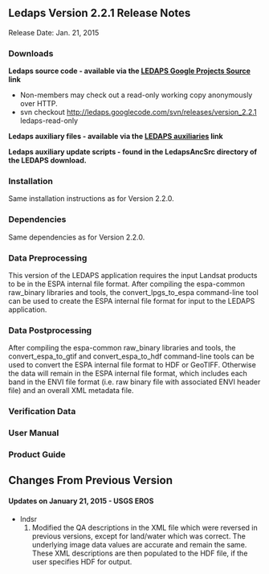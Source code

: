 ## Ledaps Version 2.2.1 Release Notes ##
Release Date: Jan. 21, 2015

### Downloads ###
**Ledaps source code - available via the [LEDAPS Google Projects Source](http://code.google.com/p/ledaps/source/checkout) link**

  * Non-members may check out a read-only working copy anonymously over HTTP.
  * svn checkout http://ledaps.googlecode.com/svn/releases/version_2.2.1 ledaps-read-only

**Ledaps auxiliary files - available via the [LEDAPS auxiliaries](http://espa.cr.usgs.gov/validations/ledaps_auxiliary/ledaps_aux.1978-2014.tar.gz) link**

**Ledaps auxiliary update scripts - found in the LedapsAncSrc directory of the LEDAPS download.**

### Installation ###
Same installation instructions as for Version 2.2.0.

### Dependencies ###
Same dependencies as for Version 2.2.0.

### Data Preprocessing ###
This version of the LEDAPS application requires the input Landsat products to be in the ESPA internal file format.  After compiling the espa-common raw\_binary libraries and tools, the convert\_lpgs\_to\_espa command-line tool can be used to create the ESPA internal file format for input to the LEDAPS application.

### Data Postprocessing ###
After compiling the espa-common raw\_binary libraries and tools, the convert\_espa\_to\_gtif and convert\_espa\_to\_hdf command-line tools can be used to convert the ESPA internal file format to HDF or GeoTIFF.  Otherwise the data will remain in the ESPA internal file format, which includes each band in the ENVI file format (i.e. raw binary file with associated ENVI header file) and an overall XML metadata file.

### Verification Data ###

### User Manual ###

### Product Guide ###

## Changes From Previous Version ##
#### Updates on January 21, 2015 - USGS EROS ####
  * lndsr
    1. Modified the QA descriptions in the XML file which were reversed in previous versions, except for land/water which was correct.  The underlying image data values are accurate and remain the same. These XML descriptions are then populated to the HDF file, if the user specifies HDF for output.